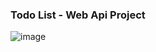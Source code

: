 <h3>Todo List -  Web Api Project</h3>


![image](https://github.com/user-attachments/assets/ef8dad75-5a11-4400-a8c5-56329ae42f09)
